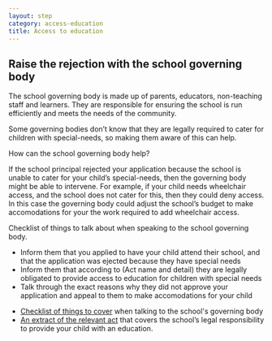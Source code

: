 ```yaml
---
layout: step
category: access-education
title: Access to education
---
```

<div class="content-taking-action">
  <div class="basic-info">
    <h2 class="header">
      <i class="fa fa-fw fa-question-circle" aria-hidden="true"></i> Raise the rejection with the school governing body
    </h2>
    <div class="body">
      <p>The school governing body is made up of parents, educators, non-teaching staff and learners. They are responsible for ensuring the school is run efficiently and meets the needs of the community.</p>
      <p>Some governing bodies don’t know that they are legally required to cater for children with special-needs, so making them aware of this can help.</p>
    </div>
  </div>
  <div class="row">
    <div class="col-md-6">
      <div class="legal-info">
        <div class="header">
          <i class="fa fa-fw fa-gavel" aria-hidden="true"></i> How can the school governing body help? 
        </div>
        <div class="body">
          <p>If the school principal rejected your application because the school is unable to cater for your child’s special-needs, then the governing body might be able to intervene. For example, if your child needs wheelchair access, and the school does not cater for this, then they could deny access. In this case the governing body could adjust the school’s budget to make accomodations for your the work required to add wheelchair access.</p>
        </div>
      </div>
    </div>
    <div class="col-md-6">
      <div class="detailed-info">
        <div class="header">
          <i class="fa fa-fw fa-info-circle" aria-hidden="true"></i> Checklist of things to talk about when speaking to the school governing body.
        </div>
        <div class="body">
          <ul>
            <li>Inform them that you applied to have your child attend their school, and that the application was ejected because they have special needs</li>
            <li>Inform them that according to (Act name and detail) they are legally obligated to provide access to education for children with special needs</li>
            <li>Talk through the exact reasons why they did not approve your application and appeal to them to make accomodations for your child</li>
          </ul>
        </div>
      </div>
    </div>
  </div>
</div>

<div class="content-support-resources hidden">
  <div class="resources">
    <ul>
      <li><a href="#">Checklist of things to cover</a> when talking to the school's governing body</li>
      <li><a href="#">An extract of the relevant act</a> that covers the school’s legal responsibility to provide your child with an education. </li>
    </ul>
  </div>
</div>